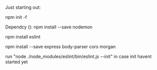 Just starting out:

npm init -f

Dependcy ():
npm install --save nodemon

npm install eslint

npm install --save express body-parser cors morgan



run "node ./node_modules/eslint/bin/eslint.js --init" in case init havent started yet